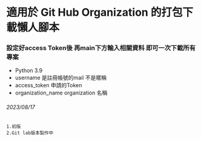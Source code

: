 # 適用於 Git Hub Organization 的打包下載懶人腳本

### 設定好access Token後 再main下方輸入相關資料 即可一次下載所有專案

* Python 3.9
* username 是註冊帳號的mail 不是暱稱
* access_token 申請的Token
* organization_name organization 名稱

###### 2023/08/17 

    1.初版
    2.Git lab版本製作中
